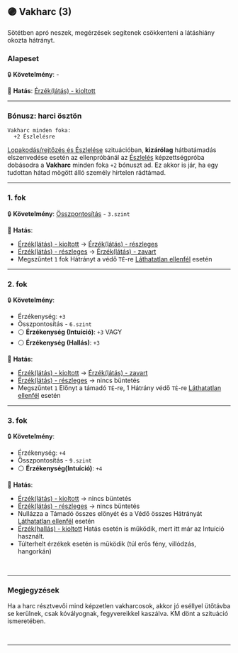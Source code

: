 ## 🟣 Vakharc (3)

Sötétben apró neszek, megérzések segítenek csökkenteni a látáshiány okozta hátrányt.

### Alapeset

🔒 **Követelmény**: -

🌟 **Hatás**: [Érzék(látás) - kioltott](../081_hatasok.md#-%C3%A9rz%C3%A9k---kioltott)

---
### Bónusz: harci ösztön

```
Vakharc minden foka:
  +2 Észlelésre
```

[Lopakodás/rejtőzés és Észlelése](../szituaciok/lopakodas_rejtozes_es_eszlelese.md) szituációban, **kizárólag** hátbatámadás elszenvedése esetén az ellenpróbánál az [Észlelés](../kepzettsegek.primer.altalanos/eszleles.md) képzettségpróba dobásodra a **Vakharc** minden foka `+2` bónuszt ad. Ez akkor is jár, ha egy tudottan hátad mögött álló személy hirtelen rádtámad.

---
### 1. fok

🔒 **Követelmény**: [Összpontosítás](../kepzettsegek.primer.misztikus/osszpontositas.md) - `3.szint`

🌟 **Hatás**:
- [Érzék(látás) - kioltott](../081_hatasok.md#-%C3%A9rz%C3%A9k---kioltott) → [Érzék(látás) - részleges](../081_hatasok.md#-%C3%A9rz%C3%A9k---r%C3%A9szleges) 
- [Érzék(látás) - részleges](../081_hatasok.md#-%C3%A9rz%C3%A9k---r%C3%A9szleges) → [Érzék(látás) - zavart](../081_hatasok.md#-%C3%A9rz%C3%A9k---zavart)
- Megszűntet `1` fok Hátrányt a védő `TÉ`-re [Láthatatlan ellenfél](../065_01_harci_helyzetek.md#l%C3%A1thatatlanul) esetén

---
### 2. fok

🔒 **Követelmény**:
- Érzékenység: `+3`
- Összpontosítás - `6.szint`
- ⚪ **Érzékenység (Intuíció)**: `+3`
  VAGY
- ⚪ **Érzékenység (Hallás)**: `+3`

🌟 **Hatás**:
- [Érzék(látás) - kioltott](../081_hatasok.md#-%C3%A9rz%C3%A9k---kioltott) → [Érzék(látás) - zavart](../081_hatasok.md#-%C3%A9rz%C3%A9k---zavart)
- [Érzék(látás) - részleges](../081_hatasok.md#-%C3%A9rz%C3%A9k---r%C3%A9szleges) → nincs büntetés
- Megszűntet `1` Előnyt a támadó `TÉ`-re, 1 Hátrány védő `TÉ`-re [Láthatatlan ellenfél](../065_01_harci_helyzetek.md#l%C3%A1thatatlanul) esetén

---
### 3. fok

🔒 **Követelmény**:
- Érzékenység: `+4`
- Összpontosítás - `9.szint`
- ⚪ **Érzékenység(Intuíció)**: `+4`

🌟 **Hatás**:
- [Érzék(látás) - kioltott](../081_hatasok.md#-%C3%A9rz%C3%A9k---kioltott) → nincs büntetés
- [Érzék(látás) - részleges](../081_hatasok.md#-%C3%A9rz%C3%A9k---r%C3%A9szleges) → nincs büntetés
- Nullázza a Támadó összes előnyét és a Védő összes Hátrányát [Láthatatlan ellenfél](../065_01_harci_helyzetek.md#l%C3%A1thatatlanul) esetén
- [Érzék(hallás) - kioltott](../081_hatasok.md#-%C3%A9rz%C3%A9k---kioltott) Hatás esetén is működik, mert itt már az Intuíció használt.
- Túlterhelt érzékek esetén is működik (túl erős fény, villódzás, hangorkán)

<br />

---
### Megjegyzések

Ha a harc résztvevői mind képzetlen vakharcosok, akkor jó eséllyel ütőtávba se kerülnek, csak kóvályognak, fegyvereikkel kaszálva. KM dönt a szituáció ismeretében.

<br />

---
